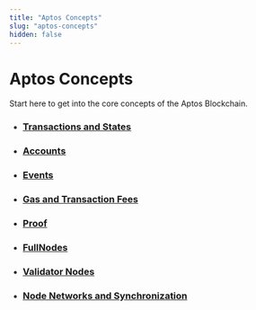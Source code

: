```yaml
---
title: "Aptos Concepts"
slug: "aptos-concepts"
hidden: false
---
```


# Aptos Concepts

Start here to get into the core concepts of the Aptos Blockchain. 

- ### [Transactions and States](basics-txns-states.md)


- ### [Accounts](basics-accounts.md)


- ### [Events](basics-events.md)


- ### [Gas and Transaction Fees](basics-gas-txn-fee.md)


- ### [Proof](basics-merkle-proof.md)


- ### [FullNodes](basics-fullnodes.md)


- ### [Validator Nodes](basics-validator-nodes.md)


- ### [Node Networks and Synchronization](basics-node-networks-sync.md)


